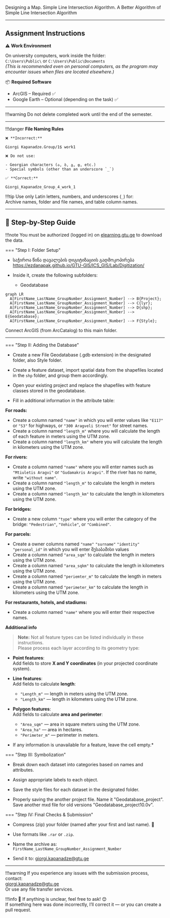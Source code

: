 Designing a Map. Simple Line Intersection Algorithm. A Better Algorithm of Simple Line Intersection Algorithm


---
## Assignment Instructions

⚠️ **Work Environment**

On university computers, work inside the folder:  
`C:\Users\Public\` or `C:\Users\Public\Documents`  
*(This is recommended even on personal computers, as the program may encounter issues when files are located elsewhere.)*

📦 **Required Software**

* ArcGIS – Required ✅  
* Google Earth – Optional (depending on the task) ✅  

---

!!!warning
    Do not delete completed work until the end of the semester.
    
---

!!!danger 
    **File Naming Rules**

    ❌ **Incorrect:**  

    Giorgi Kapanadze.Group/1$ work1  

    ❌ Do not use:

    - Georgian characters (ა, ბ, გ, დ, etc.)  
    - Special symbols (other than an underscore `_`)

    ✅ **Correct:**

    Giorgi_Kapanadze_Group_4_work_1  

!!!tip
    Use only Latin letters, numbers, and underscores (`_`) for:  
    Archive names, folder and file names, and table column names.

---

## 📘 Step-by-Step Guide

!!!note
    You must be authorized (logged in) on [elearning.gtu.ge](https://elearning.gtu.ge) to download the data.

=== "Step I: Folder Setup"
* საჭიროა წინა დავალების დიგიტიზაციის გადმოკოპირება
https://ezdanapak.github.io/GTU-GIS/ICS_GIS/Lab/Digitization/

* Inside it, create the following subfolders:  
  - Geodatabase  

``` mermaid
graph LR
  A[FirstName_LastName_GroupNumber_Assignment_Number] --> B{Project};
  A[FirstName_LastName_GroupNumber_Assignment_Number] --> C{lyr};
  A[FirstName_LastName_GroupNumber_Assignment_Number] --> D{shp};
  A[FirstName_LastName_GroupNumber_Assignment_Number] --> E{Geodatabase};
  A[FirstName_LastName_GroupNumber_Assignment_Number] --> F{Style};
```

Connect ArcGIS (from ArcCatalog) to this main folder.

---

=== "Step II: Adding the Database"



* Create a new File Geodatabase (.gdb extension) in the designated folder, also Style folder.

* Create a feature dataset, import spatial data from the shapefiles located in the `shp` folder, and group them accordingly.

* Open your existing project and replace the shapefiles with feature classes stored in the geodatabase.

* Fill in additional information in the attribute table:

**For roads:**
- Create a column named `"name"` in which you will enter values like `"E117"` or `"S3"` for highways, or `"300 Aragveli Street"` for street names.
- Create a column named `"length_m"` where you will calculate the length of each feature in meters using the UTM zone.
- Create a column named `"length_km"` where you will calculate the length in kilometers using the UTM zone.

**For rivers:**
- Create a column named `"name"` where you will enter names such as `"Mtiuletis Aragvi"` or `"Gudamakris Aragvi"`. If the river has no name, write `"without name"`.
- Create a column named `"length_m"` to calculate the length in meters using the UTM zone.
- Create a column named `"length_km"` to calculate the length in kilometers using the UTM zone.

**For bridges:**
- Create a new column `"type"` where you will enter the category of the bridge: `"Pedestrian"`, `"Vehicle"`, or `"Combined"`.

**For parcels:**
- Create a owner columns named `"name"` `"surname"` `"identity"` `"personal_id"`  in which you will enter შესაბამისი values
- Create a column named `"area_sqm"` to calculate the length in meters using the UTM zone.
- Create a column named `"area_sqkm"` to calculate the length in kilometers using the UTM zone.
- Create a column named `"periemter_m"` to calculate the length in meters using the UTM zone.
- Create a column named `"perimeter_km"` to calculate the length in kilometers using the UTM zone.

**For restaurants, hotels, and stadiums:**
- Create a column named `"name"` where you will enter their respective names.

**Additional info**

> **Note:** Not all feature types can be listed individually in these instructions.  
> Please process each layer according to its geometry type:

- **Point features**:  
  Add fields to store **X and Y coordinates** (in your projected coordinate system).

- **Line features**:  
  Add fields to calculate **length**:
  - `"Length_m"` — length in meters using the UTM zone.
  - `"Length_km"` — length in kilometers using the UTM zone.

- **Polygon features**:  
  Add fields to calculate **area and perimeter**:
  - `"Area_sqm"` — area in square meters using the UTM zone.
  - `"Area_ha"` — area in hectares.
  - `"Perimeter_m"` — perimeter in meters.

* If any information is unavailable for a feature, leave the cell empty.*



=== "Step III: Symbolization"

* Break down each dataset into categories based on names and attributes.

* Assign appropriate labels to each object.

* Save the style files for each dataset in the designated folder.

* Properly saving the another project file. Name it "Geodatabase_project". Save another mxd file for old versions "Geodatabase_project10.0v".


=== "Step IV: Final Checks & Submission"

* Compress (zip) your folder (named after your first and last name). 💾
* Use formats like `.rar` or `.zip`.
* Name the archive as:  
  `FirstName_LastName_GroupNumber_Assignment_Number`

* Send it to: giorgi.kapanadze@gtu.ge

---

!!!warning
    If you experience any issues with the submission process, contact:  
    giorgi.kapanadze@gtu.ge  
    Or use any file transfer services.

!!!info
    📌 If anything is unclear, feel free to ask! 😊  
    If something here was done incorrectly, I’ll correct it — or you can create a pull request. 